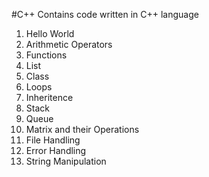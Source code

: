 #C++
Contains code written in C++ language
<ol>
<li>Hello World</li>
<li>Arithmetic Operators</li>
<li>Functions</li>
<li>List</li>
<li>Class</li>
<li>Loops</li>
<li>Inheritence</li>
<li>Stack</li>
<li>Queue</li>
<li>Matrix and their Operations</li>
<li>File Handling</li>
<li>Error Handling</li>
<li>String Manipulation</li>
</ol>
